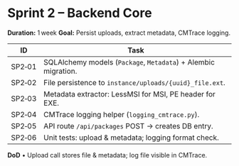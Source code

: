 # Sprint 2 – Backend Core
**Duration:** 1 week
**Goal:** Persist uploads, extract metadata, CMTrace logging.

| ID | Task |
|----|------|
| SP2‑01 | SQLAlchemy models (`Package`, `Metadata`) + Alembic migration. |
| SP2‑02 | File persistence to `instance/uploads/{uuid}_file.ext`. |
| SP2‑03 | Metadata extractor: LessMSI for MSI, PE header for EXE. |
| SP2‑04 | CMTrace logging helper (`logging_cmtrace.py`). |
| SP2‑05 | API route `/api/packages` POST → creates DB entry. |
| SP2‑06 | Unit tests: upload & metadata; logging format check. |

**DoD** • Upload call stores file & metadata; log file visible in CMTrace.
